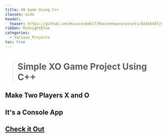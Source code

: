 ```yaml
---
title: XO Game Using C++
classes: wide
header:
  teaser: https://github.com/HusseinAdel7/Ransomeware/assets/84356407/d1cc3bd3-4df4-4bea-9e7d-771c2674ed5a
ribbon: MidnightBlue
categories:
  - Various_Projects
toc: true
---
```



> # Simple XO Game Project Using C++
## Make Two Players X and O 
## It's a Console App
 
 
## [Check it Out ](https://github.com/HusseinAdel7/Projects-and-Games-In-CPP/tree/main/XO%20Game/XO%20Game)

